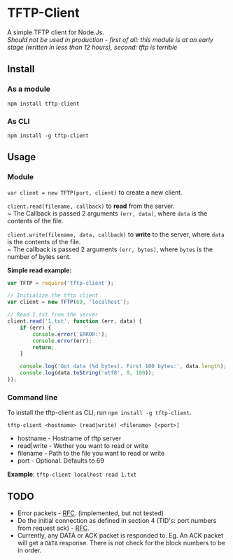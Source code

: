 # TFTP-Client

A simple TFTP client for Node.Js.  
*Should not be used in production - first of all: this module is at an early stage (written in less than 12 hours), second: tftp is terrible*

## Install

### As a module
`npm install tftp-client`

### As CLI
`npm install -g tftp-client`

## Usage

### Module

`var client = new TFTP(port, client)` to create a new client.

`client.read(filename, callback)` to **read** from the server.  
 ~ The Callback is passed 2 arguments `(err, data)`, where `data` is the contents of the file.  

`client.write(filename, data, callback)` to **write** to the server, where `data` is the contents of the file.  
 ~ The callback is passed 2 arguments `(err, bytes)`, where `bytes` is the number of bytes sent.  

**Simple read example:**

```javascript
var TFTP = require('tftp-client');

// Initialize the tftp client
var client = new TFTP(69, 'localhost');

// Read 1.txt from the server
client.read('1.txt', function (err, data) {
	if (err) {
		console.error('ERROR:');
		console.error(err);
		return;
	}

	console.log('Got data (%d bytes). First 100 bytes:', data.length);
	console.log(data.toString('utf8', 0, 100));
});
```

### Command line

To install the tftp-client as CLI, run `npm install -g tftp-client`.

`tftp-client <hostname> (read|write) <filename> [<port>]`
* hostname - Hostname of tftp server
* read|write - Wether you want to read or write
* filename - Path to the file you want to read or write
* port - Optional. Defaults to 69

**Example**:
`tftp-client localhost read 1.txt`

## TODO

- Error packets - [RFC](http://tools.ietf.org/html/rfc1350#page-8). (implemented, but not tested)
- Do the initial connection as defined in section 4 (TID's: port numbers from request ack) - [RFC](http://tools.ietf.org/html/rfc1350#section-4).
- Currently, any DATA or ACK packet is responded to. Eg. An ACK packet will get a `DATA` response. There is not check for the block numbers to be in order.
